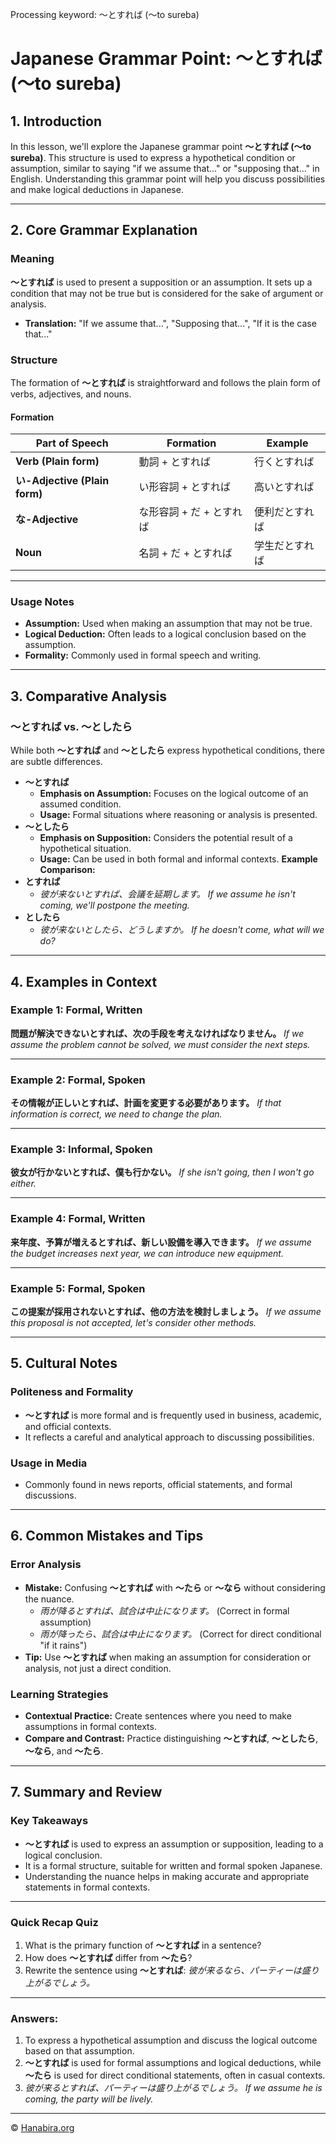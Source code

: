 Processing keyword: ～とすれば (～to sureba)
# Japanese Grammar Point: ～とすれば (～to sureba)

## 1. Introduction
In this lesson, we'll explore the Japanese grammar point **～とすれば (～to sureba)**. This structure is used to express a hypothetical condition or assumption, similar to saying "if we assume that..." or "supposing that..." in English. Understanding this grammar point will help you discuss possibilities and make logical deductions in Japanese.

---
## 2. Core Grammar Explanation
### Meaning
**～とすれば** is used to present a supposition or an assumption. It sets up a condition that may not be true but is considered for the sake of argument or analysis.
- **Translation:** "If we assume that...", "Supposing that...", "If it is the case that..."
### Structure
The formation of **～とすれば** is straightforward and follows the plain form of verbs, adjectives, and nouns.
#### Formation
| **Part of Speech**           | **Formation**           | **Example**                  |
|------------------------------|-------------------------|------------------------------|
| **Verb (Plain form)**        | 動詞 + とすれば          | 行くとすれば                 |
| **い-Adjective (Plain form)** | い形容詞 + とすれば     | 高いとすれば                 |
| **な-Adjective**             | な形容詞 + だ + とすれば | 便利だとすれば               |
| **Noun**                     | 名詞 + だ + とすれば     | 学生だとすれば               |
---
### Usage Notes
- **Assumption:** Used when making an assumption that may not be true.
- **Logical Deduction:** Often leads to a logical conclusion based on the assumption.
- **Formality:** Commonly used in formal speech and writing.
---
## 3. Comparative Analysis
### ～とすれば vs. ～としたら
While both **～とすれば** and **～としたら** express hypothetical conditions, there are subtle differences.
- **～とすれば**
  - **Emphasis on Assumption:** Focuses on the logical outcome of an assumed condition.
  - **Usage:** Formal situations where reasoning or analysis is presented.
- **～としたら**
  - **Emphasis on Supposition:** Considers the potential result of a hypothetical situation.
  - **Usage:** Can be used in both formal and informal contexts.
**Example Comparison:**
- **とすれば**
  - *彼が来ないとすれば、会議を延期します。*
    *If we assume he isn't coming, we'll postpone the meeting.*
- **としたら**
  - *彼が来ないとしたら、どうしますか。*
    *If he doesn't come, what will we do?*
---
## 4. Examples in Context
### Example 1: Formal, Written
**問題が解決できないとすれば、次の手段を考えなければなりません。**
*If we assume the problem cannot be solved, we must consider the next steps.*

---
### Example 2: Formal, Spoken
**その情報が正しいとすれば、計画を変更する必要があります。**
*If that information is correct, we need to change the plan.*

---
### Example 3: Informal, Spoken
**彼女が行かないとすれば、僕も行かない。**
*If she isn't going, then I won't go either.*

---
### Example 4: Formal, Written
**来年度、予算が増えるとすれば、新しい設備を導入できます。**
*If we assume the budget increases next year, we can introduce new equipment.*

---
### Example 5: Formal, Spoken
**この提案が採用されないとすれば、他の方法を検討しましょう。**
*If we assume this proposal is not accepted, let's consider other methods.*

---
## 5. Cultural Notes
### Politeness and Formality
- **～とすれば** is more formal and is frequently used in business, academic, and official contexts.
- It reflects a careful and analytical approach to discussing possibilities.
### Usage in Media
- Commonly found in news reports, official statements, and formal discussions.

---
## 6. Common Mistakes and Tips
### Error Analysis
- **Mistake:** Confusing **～とすれば** with **～たら** or **～なら** without considering the nuance.
  - *雨が降るとすれば、試合は中止になります。* (Correct in formal assumption)
  - *雨が降ったら、試合は中止になります。* (Correct for direct conditional "if it rains")
- **Tip:** Use **～とすれば** when making an assumption for consideration or analysis, not just a direct condition.
### Learning Strategies
- **Contextual Practice:** Create sentences where you need to make assumptions in formal contexts.
- **Compare and Contrast:** Practice distinguishing **～とすれば**, **～としたら**, **～なら**, and **～たら**.
---
## 7. Summary and Review
### Key Takeaways
- **～とすれば** is used to express an assumption or supposition, leading to a logical conclusion.
- It is a formal structure, suitable for written and formal spoken Japanese.
- Understanding the nuance helps in making accurate and appropriate statements in formal contexts.
---
### Quick Recap Quiz
1. What is the primary function of **～とすれば** in a sentence?
2. How does **～とすれば** differ from **～たら**?
3. Rewrite the sentence using **～とすれば**: *彼が来るなら、パーティーは盛り上がるでしょう。*
---
### Answers:
1. To express a hypothetical assumption and discuss the logical outcome based on that assumption.
2. **～とすれば** is used for formal assumptions and logical deductions, while **～たら** is used for direct conditional statements, often in casual contexts.
3. *彼が来るとすれば、パーティーは盛り上がるでしょう。*
   *If we assume he is coming, the party will be lively.*


---

© [Hanabira.org](https://hanabira.org)
